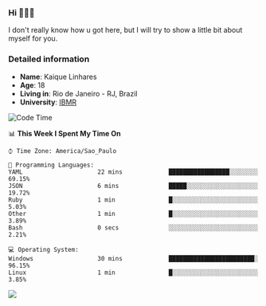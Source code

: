 ### Hi 🙋🏽‍♂️

I don't really know how u got here, but I will try to show a little bit about myself for you.

### Detailed information

* **Name**: Kaique Linhares
* **Age**: 18
* **Living in**: Rio  de Janeiro - RJ, Brazil
* **University**: [IBMR](https://www.ibmr.br/)

<!--START_SECTION:waka-->
![Code Time](http://img.shields.io/badge/Code%20Time-42%20hrs%202%20mins-blue)

📊 **This Week I Spent My Time On** 

```text
⌚︎ Time Zone: America/Sao_Paulo

💬 Programming Languages: 
YAML                     22 mins             █████████████████░░░░░░░░   69.15% 
JSON                     6 mins              █████░░░░░░░░░░░░░░░░░░░░   19.72% 
Ruby                     1 min               █░░░░░░░░░░░░░░░░░░░░░░░░   5.03% 
Other                    1 min               █░░░░░░░░░░░░░░░░░░░░░░░░   3.89% 
Bash                     0 secs              ░░░░░░░░░░░░░░░░░░░░░░░░░   2.21%

💻 Operating System: 
Windows                  30 mins             ████████████████████████░   96.15% 
Linux                    1 min               █░░░░░░░░░░░░░░░░░░░░░░░░   3.85%

```


<!--END_SECTION:waka-->

<a href="https://www.linkedin.com/in/kaique-linhares-25a840208/"  target="_blank"><img src="https://img.shields.io/badge/-LinkedIn-%230077B5?style=for-the-badge&logo=linkedin&logoColor=white" target="_blank"></a>
